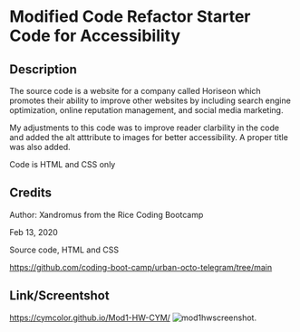 # Modified Code Refactor Starter Code for Accessibility

## Description

The source code is a website for a company called Horiseon which promotes their ability to improve other websites by including search engine optimization, online reputation management, and social media marketing.

My adjustments to this code was to improve reader clarbility in the code and added the alt atttribute to images for better accessibility. A proper title was also added.

Code is HTML and CSS only

## Credits
Author: Xandromus from the Rice Coding Bootcamp

Feb 13, 2020

Source code, HTML and CSS

https://github.com/coding-boot-camp/urban-octo-telegram/tree/main 


## Link/Screentshot
https://cymcolor.github.io/Mod1-HW-CYM/
![mod1hwscreenshot.](./assets/images/mod1hwscreenshot.PNG)
